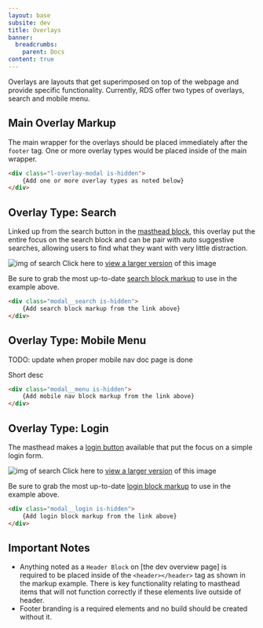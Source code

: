 ```yaml
---
layout: base
subsite: dev
title: Overlays
banner:
  breadcrumbs:
    parent: Docs
content: true
---
```


Overlays are layouts that get superimposed on top of the webpage and provide specific functionality. Currently, RDS offer two types of overlays, search and mobile menu.

## Main Overlay Markup

The main wrapper for the overlays should be placed immediately after the `footer` tag. One or more overlay types would be placed inside of the main wrapper.

```html
<div class="l-overlay-modal is-hidden">
	{Add one or more overlay types as noted below}
</div>
```

## Overlay Type: Search

Linked up from the search button in the [masthead block]({{site.url}}dev/blocks/header/masthead/), this overlay put the entire focus on the search block and can be pair with auto suggestive searches, allowing users to find what they want with very little distraction.

![img of search](http://cu-raven.s3.amazonaws.com/assets/img/docs/overlay-search.jpg)
Click here to <a href="http://cu-raven.s3.amazonaws.com/assets/img/docs/overlay-search.jpg" target="_blank">view a larger version</a> of this image

Be sure to grab the most up-to-date [search block markup]({{site.url}}dev/blocks/header/search/) to use in the example above.

```html
<div class="modal__search is-hidden">
	{Add search block markup from the link above}
</div>
```

## Overlay Type: Mobile Menu

TODO: update when proper mobile nav doc page is done

Short desc

```html
<div class="modal__menu is-hidden">
	{Add mobile nav block markup from the link above}
</div>
```

## Overlay Type: Login

The masthead makes a [login button]({{site.url}}dev/blocks/header/masthead#masthead-with-login-button) available that put the focus on a simple login form.

![img of search](http://cu-raven.s3.amazonaws.com/assets/img/docs/overlay-login.jpg)
Click here to <a href="http://cu-raven.s3.amazonaws.com/assets/img/docs/overlay-login.jpg" target="_blank">view a larger version</a> of this image

Be sure to grab the most up-to-date [login block markup]({{site.url}}dev/blocks/header/login/) to use in the example above.

```html
<div class="modal__login is-hidden">
	{Add login block markup from the link above}
</div>
```

## Important Notes

- Anything noted as a `Header Block` on [the dev overview page] is required to be placed inside of the `<header></header>` tag as shown in the markup example. There is key functionality relating to masthead items that will not function correctly if these elements live outside of header.
- Footer branding is a required elements and no build should be created without it.
